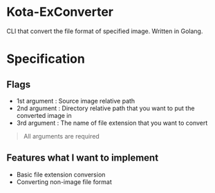 # Kota-ExConverter
CLI that convert the file format of specified image. Written in Golang.

# Specification
## Flags
- 1st argument : Source image relative path
- 2nd argument : Directory relative path that you want to put the converted image in
- 3rd argument : The name of file extension that you want to convert
> All arguments are required

## Features what I want to implement
- Basic file extension conversion
- Converting non-image file format
